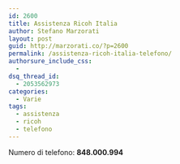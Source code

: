 ```yaml
---
id: 2600
title: Assistenza Ricoh Italia
author: Stefano Marzorati
layout: post
guid: http://marzorati.co/?p=2600
permalink: /assistenza-ricoh-italia-telefono/
authorsure_include_css:
  - 
dsq_thread_id:
  - 2053562973
categories:
  - Varie
tags:
  - assistenza
  - ricoh
  - telefono
---
```

Numero di telefono: **848.000.994**